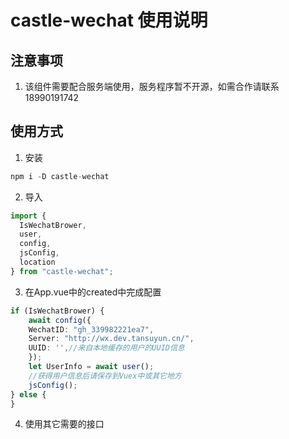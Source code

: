 # castle-wechat 使用说明
## 注意事项
1. 该组件需要配合服务端使用，服务程序暂不开源，如需合作请联系18990191742

## 使用方式
1. 安装
```typescript
npm i -D castle-wechat
```
2. 导入
```typescript
import {
  IsWechatBrower,
  user,
  config,
  jsConfig,
  location
} from "castle-wechat";
```
3. 在App.vue中的created中完成配置
```typescript
if (IsWechatBrower) {
    await config({
    WechatID: "gh_339982221ea7",
    Server: "http://wx.dev.tansuyun.cn/",
    UUID: '',//来自本地缓存的用户的UUID信息
    });
    let UserInfo = await user();
    //获得用户信息后请保存到Vuex中或其它地方
    jsConfig();
} else {
}
```
4. 使用其它需要的接口